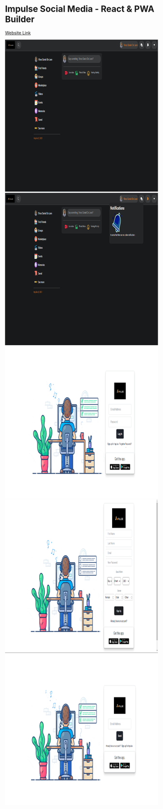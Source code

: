 # Impulse Social Media - React & PWA Builder


[Website Link](https://impulsesocialmedia.netlify.app)

<img src="img/1.png" width="1200" height="500" >
<img src="img/2.png" width="1200" height="500" >
<img src="img/3.png" width="1200" height="500" >
<img src="img/4.png" width="1200" height="500" >
<img src="img/5.png" width="1200" height="500" >
